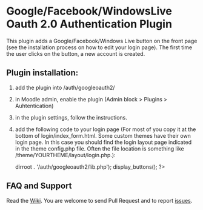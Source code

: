Google/Facebook/WindowsLive Oauth 2.0 Authentication Plugin
===========================================================

This plugin adds a Google/Facebook/Windows Live button on the front page (see the installation process on how to edit your login page).
The first time the user clicks on the button, a new account is created.

Plugin installation:
--------------------

1. add the plugin into /auth/googleoauth2/

2. in Moodle admin, enable the plugin (Admin block > Plugins > Auhtentication)

3. in the plugin settings, follow the instructions.

4. add the following code to your login page (For most of you copy it at the bottom of login/index_form.html. Some custom themes have their own login page. In this case you should find the login layout page indicated in the theme config.php file. Often the file location is something like /theme/YOURTHEME/layout/login.php.):

	<?php
	require_once($CFG->dirroot . '/auth/googleoauth2/lib.php');
	display_buttons();
	?>


FAQ and Support
---------------

Read the [Wiki](https://github.com/mouneyrac/auth_googleoauth2/wiki).
You are welcome to send Pull Request and to report [issues](https://github.com/mouneyrac/auth_googleoauth2/issues).
